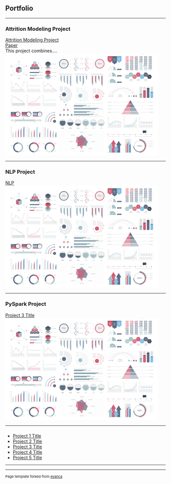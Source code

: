 ## Portfolio

---

### Attrition Modeling Project
[Attrition Modeling Project](/Notebooks/Models.ipynb) <br>
[Paper](/Notebooks/Models.ipynb) <br>
This project combines.... <br>
<img src="images/dummy_thumbnail.jpg?raw=true"/>

---
### NLP Project
[NLP](/NLP/W266_Final_Project_Papale.ipynb) <br>
<img src="images/dummy_thumbnail.jpg?raw=true"/> 

---
### PySpark Project
[Project 3 Title](http://example.com/) <br>
<img src="images/dummy_thumbnail.jpg?raw=true"/>

---

###

- [Project 1 Title](http://example.com/)
- [Project 2 Title](http://example.com/)
- [Project 3 Title](http://example.com/)
- [Project 4 Title](http://example.com/)
- [Project 5 Title](http://example.com/)

---




---
<p style="font-size:11px">Page template forked from <a href="https://github.com/evanca/quick-portfolio">evanca</a></p>
<!-- Remove above link if you don't want to attibute -->
